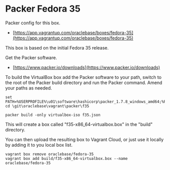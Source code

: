 # Packer Fedora 35

Packer config for this box.

* [https://app.vagrantup.com/oraclebase/boxes/fedora-35](https://app.vagrantup.com/oraclebase/boxes/fedora-35)

This box is based on the initial Fedora 35 release.

Get the Packer software.

* [https://www.packer.io/downloads](https://www.packer.io/downloads)

To build the VirtualBox box add the Packer software to your path, switch to the root of the Packer build directory and run the Packer command. Amend your paths as needed.

```
set PATH=%USERPROFILE%\u01\software\hashicorp\packer_1.7.8_windows_amd64;%PATH%
cd \git\oraclebase\vagrant\packer\f35

packer build -only virtualbox-iso f35.json
```

This will create a box called "f35-x86_64-virtualbox.box" in the "build" directory.

You can then upload the resulting box to Vagrant Cloud, or just use it locally by adding it to you local box list.

```
vagrant box remove oraclebase/fedora-35
vagrant box add build/f35-x86_64-virtualbox.box --name oraclebase/fedora-35
```
